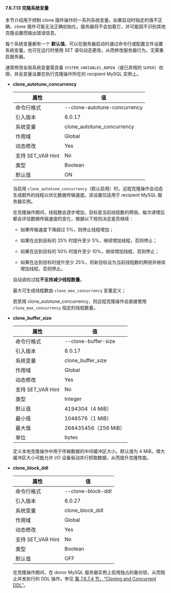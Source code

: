 #### 7.6.7.13 克隆系统变量

本节介绍用于控制 clone 插件操作的一系列系统变量。如果启动时指定的值不正确，clone 插件可能无法正确初始化，服务器将不会加载它，并可能因不识别其他克隆设置而输出错误信息。

每个系统变量都有一个 **默认值**。可以在服务器启动时通过命令行或配置文件设置系统变量。也可在运行时使用 SET 语句动态更改，从而修改服务器行为，无需重启服务器。

通常修改全局系统变量需具备 `SYSTEM_VARIABLES_ADMIN`（或已弃用的 `SUPER`）权限，并且变量设置在执行克隆操作所在的 recipient MySQL 实例上。

- **clone_autotune_concurrency**

    | **属性**          | **值**                       |
    | ----------------- | ---------------------------- |
    | 命令行格式        | --clone-autotune-concurrency |
    | 引入版本          | 8.0.17                       |
    | 系统变量          | clone_autotune_concurrency   |
    | 作用域            | Global                       |
    | 动态修改          | Yes                          |
    | 支持 SET_VAR Hint | No                           |
    | 类型              | Boolean                      |
    | 默认值            | ON                           |

    当启用 `clone_autotune_concurrency`（默认启用）时，远程克隆操作会动态生成额外的线程以优化数据传输速度。该设置仅适用于 recipient MySQL 服务器实例。

    在克隆操作期间，线程数会逐步增加，目标是当前线程数的两倍。每次递增后都会评估数据传输速度的变化，根据以下规则决定是否继续：

    - 如果传输速度下降超过 5%，则停止线程增加；

    - 如果在达到目标的 25% 时提升至少 5%，继续增加线程，否则停止；

    - 如果在达到目标的 50% 时提升至少 10%，继续增加线程，否则停止；

    - 如果在达到目标时提升至少 25%，将新目标设为当前线程数的两倍并继续增加线程，否则停止。

    自动调优过程**不支持减少线程数量**。

    最大可生成线程数由 `clone_max_concurrency` 变量定义；

    若禁用 clone_autotune_concurrency，则远程克隆操作会直接使用 `clone_max_concurrency` 指定的线程数量。

- **clone_buffer_size**

    | **属性**          | **值**               |
    | ----------------- | -------------------- |
    | 命令行格式        | --clone-buffer-size  |
    | 引入版本          | 8.0.17               |
    | 系统变量          | clone_buffer_size    |
    | 作用域            | Global               |
    | 动态修改          | Yes                  |
    | 支持 SET_VAR Hint | No                   |
    | 类型              | Integer              |
    | 默认值            | 4194304（4 MiB）     |
    | 最小值            | 1048576（1 MiB）     |
    | 最大值            | 268435456（256 MiB） |
    | 单位              | bytes                |

    定义本地克隆操作中用于传输数据的中间缓冲区大小。默认值为 4 MiB。增大缓冲区大小可能允许 I/O 设备驱动并行抓取数据，从而提升克隆性能。

- **clone_block_ddl**

    | **属性**          | **值**            |
    | ----------------- | ----------------- |
    | 命令行格式        | --clone-block-ddl |
    | 引入版本          | 8.0.27            |
    | 系统变量          | clone_block_ddl   |
    | 作用域            | Global            |
    | 动态修改          | Yes               |
    | 支持 SET_VAR Hint | No                |
    | 类型              | Boolean           |
    | 默认值            | OFF               |

    在克隆操作期间，在 donor MySQL 服务器实例上启用独占的备份锁，从而阻止并发执行的 DDL 操作。参见 [第 7.6.7.4 节，“Cloning and Concurrent DDL”](#7-6-7-4-cloning-and-concurrent-ddl)。

    
